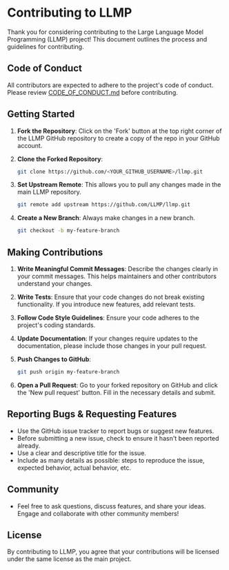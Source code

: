 # Contributing to LLMP

Thank you for considering contributing to the Large Language Model Programming (LLMP) project! This document outlines the process and guidelines for contributing.

## Code of Conduct

All contributors are expected to adhere to the project's code of conduct. Please review [CODE_OF_CONDUCT.md](./CODE_OF_CONDUCT.md) before contributing.

## Getting Started

1. **Fork the Repository**: Click on the 'Fork' button at the top right corner of the LLMP GitHub repository to create a copy of the repo in your GitHub account.

2. **Clone the Forked Repository**: 
   ```bash
   git clone https://github.com/<YOUR_GITHUB_USERNAME>/llmp.git
   ```

3. **Set Upstream Remote**: This allows you to pull any changes made in the main LLMP repository.
   ```bash
   git remote add upstream https://github.com/LLMP/llmp.git
   ```

4. **Create a New Branch**: Always make changes in a new branch.
   ```bash
   git checkout -b my-feature-branch
   ```

## Making Contributions

1. **Write Meaningful Commit Messages**: Describe the changes clearly in your commit messages. This helps maintainers and other contributors understand your changes.

2. **Write Tests**: Ensure that your code changes do not break existing functionality. If you introduce new features, add relevant tests.

3. **Follow Code Style Guidelines**: Ensure your code adheres to the project's coding standards.

4. **Update Documentation**: If your changes require updates to the documentation, please include those changes in your pull request.

5. **Push Changes to GitHub**:
   ```bash
   git push origin my-feature-branch
   ```

6. **Open a Pull Request**: Go to your forked repository on GitHub and click the 'New pull request' button. Fill in the necessary details and submit.

## Reporting Bugs & Requesting Features

- Use the GitHub issue tracker to report bugs or suggest new features.
- Before submitting a new issue, check to ensure it hasn't been reported already.
- Use a clear and descriptive title for the issue.
- Include as many details as possible: steps to reproduce the issue, expected behavior, actual behavior, etc.

## Community

- Feel free to ask questions, discuss features, and share your ideas. Engage and collaborate with other community members!

## License

By contributing to LLMP, you agree that your contributions will be licensed under the same license as the main project.